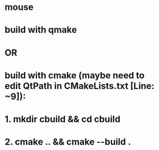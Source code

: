 # mouse

# build with qmake
  
# OR

# build with cmake (maybe need to edit QtPath in CMakeLists.txt [Line: ~9]):
# 1. mkdir cbuild && cd cbuild
# 2. cmake .. && cmake --build .
